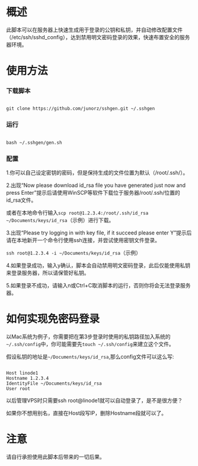 <h1>概述</h1>
此脚本可以在服务器上快速生成用于登录的公钥和私钥，并自动修改配置文件（/etc/ssh/sshd_config），达到禁用明文密码登录的效果，快速布置安全的服务器环境。


<h1>使用方法</h1>
<h3>下载脚本</h3>
<pre><code>
git clone https://github.com/junorz/sshgen.git ~/.sshgen
</code></pre>

<h3>运行</h3>
<pre><code>
bash ~/.sshgen/gen.sh
</code></pre>

<h3>配置</h3>
<p>1.你可以自己设定密钥的密码，但是保持生成的文件位置为默认（/root/.ssh/）。</p>
<p>2.出现“Now please download id_rsa file you have generated just now and press Enter”提示后请使用WinSCP等软件下载位于服务器/root/.ssh/位置的id_rsa文件。</p>
<p> 或者在本地命令行输入<code>scp root@1.2.3.4:/root/.ssh/id_rsa ~/Documents/keys/id_rsa</code>（示例）进行下载。</p>
<p>3.出现“Please try logging in with key file, if it succeed please enter Y”提示后请在本地新开一个命令行使用ssh连接，并尝试使用密钥文件登录。</p>
<p><code>ssh root@1.2.3.4 -i ~/Documents/keys/id_rsa</code>（示例）</p>
<p>4.如果登录成功，输入y确认，脚本会自动禁用明文密码登录，此后仅能使用私钥来登录服务器，所以请保管好私钥。</p>
<p>5.如果登录不成功，请输入n或Ctrl+C取消脚本的运行，否则你将会无法登录服务器。</p>

<h1>如何实现免密码登录</h1>
<p>以Mac系统为例子，你需要把在第3步登录时使用的私钥路径加入系统的<code>~/.ssh/config</code>中，你可能需要先<code>touch ~/.ssh/config</code>来建立这个文件。</p>
<p>假设私钥的地址是<code>~/Documents/keys/id_rsa</code>,那么config文件可以这么写:</p>
<pre><code>
Host linode1
Hostname 1.2.3.4
IdentityFile ~/Documents/keys/id_rsa
User root
</code></pre>
<p>以后管理VPS时只需要ssh root@linode1就可以自动登录了，是不是很方便？</p>
<p>如果你不想用别名，直接在Host段写IP，删除Hostname段就可以了。</p>

<h1>注意</h1>
请自行承担使用此脚本后带来的一切后果。

